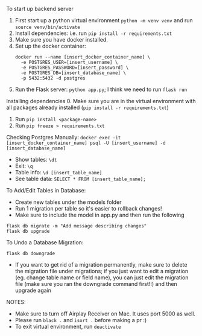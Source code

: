 To start up backend server
  1. First start up a python virtual environment `python -m venv venv` and run `source venv/bin/activate`
  2. Install dependencies: i.e. run `pip install -r requirements.txt`
  3. Make sure you have docker installed.
  4. Set up the docker container:
     ```
     docker run --name [insert_docker_container_name] \
       -e POSTGRES_USER=[insert_username] \
       -e POSTGRES_PASSWORD=[insert_password] \
       -e POSTGRES_DB=[insert_database_name] \
       -p 5432:5432 -d postgres
     ```
  6. Run the Flask server: `python app.py`; I think we need to run `flask run`

Installing dependencies
  0. Make sure you are in the virtual environment with all packages already installed (`pip install -r requirements.txt`)
  1. Run `pip install <package-name>`
  2. Run `pip freeze > requirements.txt`

Checking Postgres Manually: `docker exec -it [insert_docker_container_name] psql -U [insert_username] -d [insert_database_name]`
- Show tables: `\dt`
- Exit: `\q`
- Table info: `\d [insert_table_name]`
- See table data: `SELECT * FROM [insert_table_name];`

To Add/Edit Tables in Database:
- Create new tables under the models folder
- Run 1 migration per table so it's easier to rollback changes!
- Make sure to include the model in app.py and then run the following
```
flask db migrate -m "Add message describing changes"
flask db upgrade
```

To Undo a Database Migration:
```
flask db downgrade
```
- If you want to get rid of a migration permanently, make sure to delete the migration file under migrations; if you just want to edit a migration (eg. change table name or field name), you can just edit the migration file (make sure you ran the downgrade command first!!) and then upgrade again

NOTES:
- Make sure to turn off Airplay Receiver on Mac. It uses port 5000 as well.
- Please run `black .` and `isort .` before making a pr :)
- To exit virtual environment, run `deactivate`
